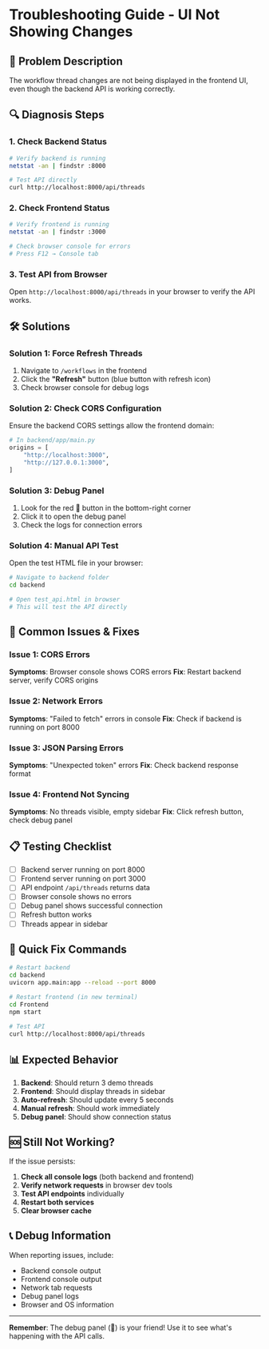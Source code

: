 # Troubleshooting Guide - UI Not Showing Changes

## 🚨 Problem Description
The workflow thread changes are not being displayed in the frontend UI, even though the backend API is working correctly.

## 🔍 Diagnosis Steps

### 1. Check Backend Status
```bash
# Verify backend is running
netstat -an | findstr :8000

# Test API directly
curl http://localhost:8000/api/threads
```

### 2. Check Frontend Status
```bash
# Verify frontend is running
netstat -an | findstr :3000

# Check browser console for errors
# Press F12 → Console tab
```

### 3. Test API from Browser
Open `http://localhost:8000/api/threads` in your browser to verify the API works.

## 🛠️ Solutions

### Solution 1: Force Refresh Threads
1. Navigate to `/workflows` in the frontend
2. Click the **"Refresh"** button (blue button with refresh icon)
3. Check browser console for debug logs

### Solution 2: Check CORS Configuration
Ensure the backend CORS settings allow the frontend domain:

```python
# In backend/app/main.py
origins = [
    "http://localhost:3000",
    "http://127.0.0.1:3000",
]
```

### Solution 3: Debug Panel
1. Look for the red 🐛 button in the bottom-right corner
2. Click it to open the debug panel
3. Check the logs for connection errors

### Solution 4: Manual API Test
Open the test HTML file in your browser:
```bash
# Navigate to backend folder
cd backend

# Open test_api.html in browser
# This will test the API directly
```

## 🔧 Common Issues & Fixes

### Issue 1: CORS Errors
**Symptoms**: Browser console shows CORS errors
**Fix**: Restart backend server, verify CORS origins

### Issue 2: Network Errors
**Symptoms**: "Failed to fetch" errors in console
**Fix**: Check if backend is running on port 8000

### Issue 3: JSON Parsing Errors
**Symptoms**: "Unexpected token" errors
**Fix**: Check backend response format

### Issue 4: Frontend Not Syncing
**Symptoms**: No threads visible, empty sidebar
**Fix**: Click refresh button, check debug panel

## 📋 Testing Checklist

- [ ] Backend server running on port 8000
- [ ] Frontend server running on port 3000
- [ ] API endpoint `/api/threads` returns data
- [ ] Browser console shows no errors
- [ ] Debug panel shows successful connection
- [ ] Refresh button works
- [ ] Threads appear in sidebar

## 🚀 Quick Fix Commands

```bash
# Restart backend
cd backend
uvicorn app.main:app --reload --port 8000

# Restart frontend (in new terminal)
cd Frontend
npm start

# Test API
curl http://localhost:8000/api/threads
```

## 📊 Expected Behavior

1. **Backend**: Should return 3 demo threads
2. **Frontend**: Should display threads in sidebar
3. **Auto-refresh**: Should update every 5 seconds
4. **Manual refresh**: Should work immediately
5. **Debug panel**: Should show connection status

## 🆘 Still Not Working?

If the issue persists:

1. **Check all console logs** (both backend and frontend)
2. **Verify network requests** in browser dev tools
3. **Test API endpoints** individually
4. **Restart both services**
5. **Clear browser cache**

## 📞 Debug Information

When reporting issues, include:
- Backend console output
- Frontend console output
- Network tab requests
- Debug panel logs
- Browser and OS information

---

**Remember**: The debug panel (🐛) is your friend! Use it to see what's happening with the API calls.
